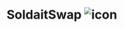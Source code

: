 # SoldaitSwap ![icon](https://user-images.githubusercontent.com/45886554/198417553-972b402b-dfb9-43f3-a470-3ce30d71abaa.png)
